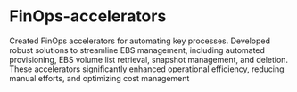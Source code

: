 # FinOps-accelerators
Created FinOps accelerators for automating key processes. Developed robust solutions to streamline EBS management, including automated provisioning, EBS volume list retrieval, snapshot management, and deletion. These accelerators significantly enhanced operational efficiency, reducing manual efforts, and optimizing cost management
